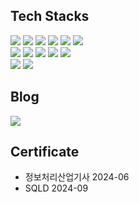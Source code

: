 <div>
  
## Tech Stacks
<img src="https://img.shields.io/badge/Java-007396?style=for-the-square&logo=Java&logoColor=white">
<img src="https://img.shields.io/badge/Kotlin-7F52FF?style=for-the-square&logo=Kotlin&logoColor=white">
<img src="https://img.shields.io/badge/Spring-6DB33F?style=for-the-square&logo=Spring&logoColor=white"/>
<img src="https://img.shields.io/badge/Spring_Security-6DB33F?style=for-the-square&logo=Spring-Security&logoColor=white"/>
<img src="https://img.shields.io/badge/Node.js-339933?style=for-the-square&logo=Node.js&logoColor=white">
<img src="https://img.shields.io/badge/TypeScript-3178C6?style=for-the-square&logo=typescript&logoColor=white"> 
<br>
<img src="https://img.shields.io/badge/Next.js-000000?style=for-the-square&logo=next.js&logoColor=white">
<img src="https://img.shields.io/badge/Tailwind_CSS-38B2AC?style=for-the-square&logo=tailwind-css&logoColor=white">
<img src="https://img.shields.io/badge/MySQL-4479A1?style=for-the-square&logo=mysql&logoColor=white">
<img src="https://img.shields.io/badge/Redis-DC382D?style=for-the-square&logo=Redis&logoColor=white">
<img src="https://img.shields.io/badge/AWS-232F3E?style=for-the-square&logo=Amazon-AWS&logoColor=white">
<br>
<img src="https://img.shields.io/badge/GitHub-181717?style=for-the-square&logo=GitHub&logoColor=white">
<img src="https://img.shields.io/badge/GitHub_Actions-2088FF?style=for-the-square&logo=github-actions&logoColor=white">

## Blog
<a href="https://kangminhyuk1111.tistory.com">
 <img src="https://img.shields.io/badge/Tistory-EC4815?style=for-the-square&logo=Tistory&logoColor=white">
</a>

## Certificate
- 정보처리산업기사 2024-06
- SQLD 2024-09

<!--

## 🔨Project🔨
### 풀스택 프로젝트 심부릉 react + express + redux
#### 심부름이 필요한 사람들을 위한 커뮤니티 플랫폼
- http://52.62.33.115/

![ezgif com-video-to-gif (1)](https://github.com/kangminhyuk1111/kangminhyuk1111/assets/96116158/7f6050ff-672d-445d-b5e6-fa5aad90e693)


### 풀스택 채팅 앱 시바챗 ejs + socket.io
#### socket.io를 이용한 풀스택 채팅 웹어플리케이션
- http://115.85.180.211:8001/

![ezgif com-video-to-gif (9)](https://github.com/kangminhyuk1111/kangminhyuk1111/assets/96116158/2be3f38c-8098-4a8e-9a03-ecdd9be0a2c7)


### 프론트엔드 오늘의 가계부 HTML + CSS+ JS
#### 1인가구를 위한 소비,지출을 정리하는 가계부
- http://115.85.180.211:5050/

![ezgif com-video-to-gif (14)](https://github.com/kangminhyuk1111/kangminhyuk1111/assets/96116158/c904da23-b071-4b51-a2d4-076e5bb976ac)


### 풀스택 기차 자동예약 프로젝트 React + Flask (진행중..)
#### python모듈을 이용한 기차 자동매매 프로젝트
- 개발 중

![ezgif com-video-to-gif (19)](https://github.com/kangminhyuk1111/kangminhyuk1111/assets/96116158/e32b0c3e-e2cd-44b3-8320-89b38184b888)


## 🏆 Github Stats

![Anurag's GitHub stats](https://github-readme-stats.vercel.app/api?username=kangminhyuk1111&show_icons=true&theme=radical)<br/>
[![Top Langs](https://github-readme-stats.vercel.app/api/top-langs/?username=kangminhyuk1111&layout=compact)](https://github.com/anuraghazra/github-readme-stats)

## solved.ac
[![Solved.ac Profile](http://mazassumnida.wtf/api/v2/generate_badge?boj=rkdglqkr12)](https://solved.ac/백준아이디/)

## 🎟 Contact

  <p>email : rkdglqkr12@naver.com</p>

</div>


 -->
